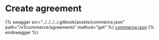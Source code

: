 # Create agreement

{% swagger src="../../../../.gitbook/assets/commerce.json" path="/v1/commerce/agreements" method="get" %}
[commerce.json](../../../../.gitbook/assets/commerce.json)
{% endswagger %}
